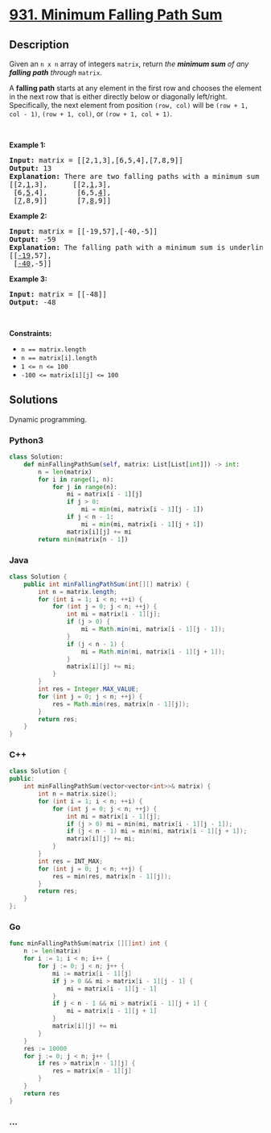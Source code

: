 # [931. Minimum Falling Path Sum](https://leetcode.com/problems/minimum-falling-path-sum)



## Description

<p>Given an <code>n x n</code> array of integers <code>matrix</code>, return <em>the <strong>minimum sum</strong> of any <strong>falling path</strong> through</em> <code>matrix</code>.</p>

<p>A <strong>falling path</strong> starts at any element in the first row and chooses the element in the next row that is either directly below or diagonally left/right. Specifically, the next element from position <code>(row, col)</code> will be <code>(row + 1, col - 1)</code>, <code>(row + 1, col)</code>, or <code>(row + 1, col + 1)</code>.</p>

<p>&nbsp;</p>
<p><strong>Example 1:</strong></p>

<pre>
<strong>Input:</strong> matrix = [[2,1,3],[6,5,4],[7,8,9]]
<strong>Output:</strong> 13
<strong>Explanation:</strong> There are two falling paths with a minimum sum underlined below:
[[2,<u>1</u>,3],      [[2,<u>1</u>,3],
 [6,<u>5</u>,4],       [6,5,<u>4</u>],
 [<u>7</u>,8,9]]       [7,<u>8</u>,9]]
</pre>

<p><strong>Example 2:</strong></p>

<pre>
<strong>Input:</strong> matrix = [[-19,57],[-40,-5]]
<strong>Output:</strong> -59
<strong>Explanation:</strong> The falling path with a minimum sum is underlined below:
[[<u>-19</u>,57],
 [<u>-40</u>,-5]]
</pre>

<p><strong>Example 3:</strong></p>

<pre>
<strong>Input:</strong> matrix = [[-48]]
<strong>Output:</strong> -48
</pre>

<p>&nbsp;</p>
<p><strong>Constraints:</strong></p>

<ul>
	<li><code>n == matrix.length</code></li>
	<li><code>n == matrix[i].length</code></li>
	<li><code>1 &lt;= n &lt;= 100</code></li>
	<li><code>-100 &lt;= matrix[i][j] &lt;= 100</code></li>
</ul>


## Solutions

Dynamic programming.

<!-- tabs:start -->

### **Python3**

```python
class Solution:
    def minFallingPathSum(self, matrix: List[List[int]]) -> int:
        n = len(matrix)
        for i in range(1, n):
            for j in range(n):
                mi = matrix[i - 1][j]
                if j > 0:
                    mi = min(mi, matrix[i - 1][j - 1])
                if j < n - 1:
                    mi = min(mi, matrix[i - 1][j + 1])
                matrix[i][j] += mi
        return min(matrix[n - 1])
```

### **Java**

```java
class Solution {
    public int minFallingPathSum(int[][] matrix) {
        int n = matrix.length;
        for (int i = 1; i < n; ++i) {
            for (int j = 0; j < n; ++j) {
                int mi = matrix[i - 1][j];
                if (j > 0) {
                    mi = Math.min(mi, matrix[i - 1][j - 1]);
                }
                if (j < n - 1) {
                    mi = Math.min(mi, matrix[i - 1][j + 1]);
                }
                matrix[i][j] += mi;
            }
        }
        int res = Integer.MAX_VALUE;
        for (int j = 0; j < n; ++j) {
            res = Math.min(res, matrix[n - 1][j]);
        }
        return res;
    }
}
```

### **C++**

```cpp
class Solution {
public:
    int minFallingPathSum(vector<vector<int>>& matrix) {
        int n = matrix.size();
        for (int i = 1; i < n; ++i) {
            for (int j = 0; j < n; ++j) {
                int mi = matrix[i - 1][j];
                if (j > 0) mi = min(mi, matrix[i - 1][j - 1]);
                if (j < n - 1) mi = min(mi, matrix[i - 1][j + 1]);
                matrix[i][j] += mi;
            }
        }
        int res = INT_MAX;
        for (int j = 0; j < n; ++j) {
            res = min(res, matrix[n - 1][j]);
        }
        return res;
    }
};
```

### **Go**

```go
func minFallingPathSum(matrix [][]int) int {
    n := len(matrix)
    for i := 1; i < n; i++ {
        for j := 0; j < n; j++ {
            mi := matrix[i - 1][j]
            if j > 0 && mi > matrix[i - 1][j - 1] {
                mi = matrix[i - 1][j - 1]
            }
            if j < n - 1 && mi > matrix[i - 1][j + 1] {
                mi = matrix[i - 1][j + 1]
            }
            matrix[i][j] += mi
        }
    }
    res := 10000
    for j := 0; j < n; j++ {
        if res > matrix[n - 1][j] {
            res = matrix[n - 1][j]
        }
    }
    return res
}
```

### **...**

```

```

<!-- tabs:end -->
